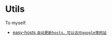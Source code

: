 # Utils
To myself.

 * [easy-hosts `自动更新hosts，可以访问google等网站`](https://github.com/motcwang/Utils/tree/master/easy-hosts)
